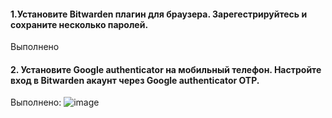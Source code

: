 #### 1.Установите Bitwarden плагин для браузера. Зарегестрируйтесь и сохраните несколько паролей.
Выполнено
#### 2. Установите Google authenticator на мобильный телефон. Настройте вход в Bitwarden акаунт через Google authenticator OTP.
Выполнено:
![image](https://user-images.githubusercontent.com/64410504/145977231-cbf7469e-73d1-4374-98c9-0a689085c844.png)
